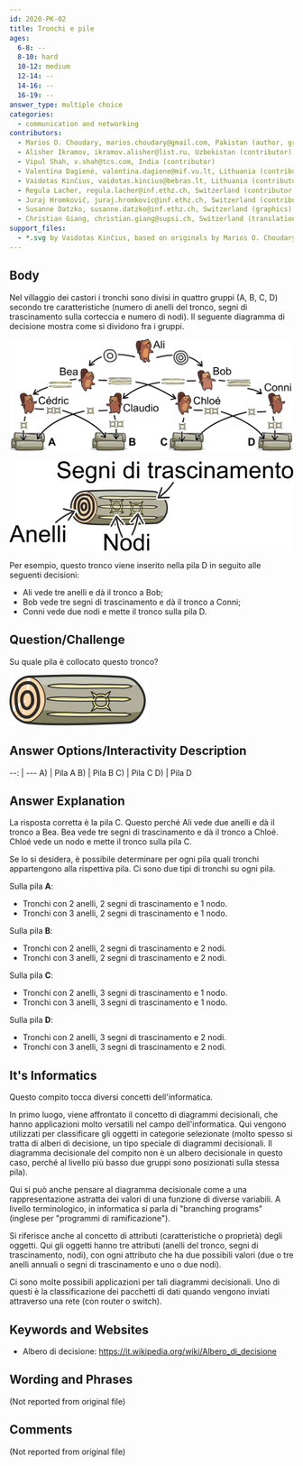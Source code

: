 ```yaml
---
id: 2020-PK-02
title: Tronchi e pile
ages:
  6-8: --
  8-10: hard
  10-12: medium
  12-14: --
  14-16: --
  16-19: --
answer_type: multiple choice
categories:
  - communication and networking
contributors:
  - Marios O. Choudary, marios.choudary@gmail.com, Pakistan (author, graphics)
  - Alisher Ikramov, ikramov.alisher@list.ru, Uzbekistan (contributor)
  - Vipul Shah, v.shah@tcs.com, India (contributor)
  - Valentina Dagienė, valentina.dagiene@mif.vu.lt, Lithuania (contributor)
  - Vaidotas Kinčius, vaidotas.kincius@bebras.lt, Lithuania (contributor, graphics)
  - Regula Lacher, regula.lacher@inf.ethz.ch, Switzerland (contributor, translation from English into German)
  - Juraj Hromkovič, juraj.hromkovic@inf.ethz.ch, Switzerland (contributor)
  - Susanne Datzko, susanne.datzko@inf.ethz.ch, Switzerland (graphics)
  - Christian Giang, christian.giang@supsi.ch, Switzerland (translation from German into Italian)
support_files:
  - *.svg by Vaidotas Kinčius, based on originals by Marios O. Choudary, modified by Susanne Datzko
---
```



## Body

Nel villaggio dei castori i tronchi sono divisi in quattro gruppi (A, B, C, D) secondo tre caratteristiche (numero di anelli del tronco, segni di trascinamento sulla corteccia e numero di nodi). Il seguente diagramma di decisione mostra come si dividono fra i gruppi. 
 
![](graphics/2020-PK-02_taskbody1-compatible.svg "Règles de classification (550px)")

![](graphics/2020-PK-02_taskbody2-ita-compatible.svg "Exemple (200px right)")

Per esempio, questo tronco viene inserito nella pila D in seguito alle seguenti decisioni:
 - Ali vede tre anelli e dà il tronco a Bob;
 - Bob vede tre segni di trascinamento e dà il tronco a Conni;
 - Conni vede due nodi e mette il tronco sulla pila D.


## Question/Challenge

Su quale pila è collocato questo tronco?

![](graphics/2020-PK-02_question-compatible.svg "Tronc (69px)")


## Answer Options/Interactivity Description

--: | ---
 A) | Pila A
 B) | Pila B
 C) | Pila C
 D) | Pila D


## Answer Explanation

La risposta corretta è la pila C. Questo perché Ali vede due anelli e dà il tronco a Bea. Bea vede tre segni di trascinamento e dà il tronco a Chloé. Chloé vede un nodo e mette il tronco sulla pila C. 

Se lo si desidera, è possibile determinare per ogni pila quali tronchi appartengono alla rispettiva pila. Ci sono due tipi di tronchi su ogni pila. 

Sulla pila **A**:
 - Tronchi con 2 anelli, 2 segni di trascinamento e 1 nodo. 
 - Tronchi con 3 anelli, 2 segni di trascinamento e 1 nodo. 

Sulla pila **B**: 
 - Tronchi con 2 anelli, 2 segni di trascinamento e 2 nodi. 
 - Tronchi con 3 anelli, 2 segni di trascinamento e 2 nodi. 

Sulla pila **C**:
 - Tronchi con 2 anelli, 3 segni di trascinamento e 1 nodo. 
 - Tronchi con 3 anelli, 3 segni di trascinamento e 1 nodo. 

Sulla pila **D**:
 - Tronchi con 2 anelli, 3 segni di trascinamento e 2 nodi. 
 - Tronchi con 3 anelli, 3 segni di trascinamento e 2 nodi. 


## It's Informatics

Questo compito tocca diversi concetti dell'informatica.

In primo luogo, viene affrontato il concetto di diagrammi decisionali, che hanno applicazioni molto versatili nel campo dell'informatica. Qui vengono utilizzati per classificare gli oggetti in categorie selezionate (molto spesso si tratta di alberi di decisione, un tipo speciale di diagrammi decisionali. Il diagramma decisionale del compito non è un albero decisionale in questo caso, perché al livello più basso due gruppi sono posizionati sulla stessa pila). 

Qui si può anche pensare al diagramma decisionale come a una rappresentazione astratta dei valori di una funzione di diverse variabili. A livello terminologico, in informatica si parla di "branching programs" (inglese per "programmi di ramificazione"). 

Si riferisce anche al concetto di attributi (caratteristiche o proprietà) degli oggetti. Qui gli oggetti hanno tre attributi (anelli del tronco, segni di trascinamento, nodi), con ogni attributo che ha due possibili valori (due o tre anelli annuali o segni di trascinamento e uno o due nodi). 

Ci sono molte possibili applicazioni per tali diagrammi decisionali. Uno di questi è la classificazione dei pacchetti di dati quando vengono inviati attraverso una rete (con router o switch). 


## Keywords and Websites

 - Albero di decisione: https://it.wikipedia.org/wiki/Albero_di_decisione  


## Wording and Phrases

(Not reported from original file)


## Comments

(Not reported from original file)
